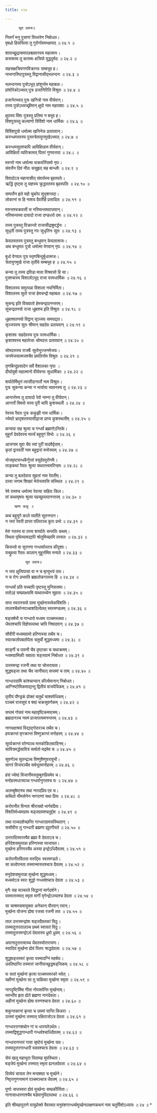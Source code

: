 ```yaml
---
title: ०२४

---
```

          सूत उवाच॥  
निसर्गं मनु पुत्राणां विस्तरेण निबोधत।  
पृषध्रो हिसयित्वा तु गुरोर्गावमभक्षयत् ॥ २४.१ ॥  
  
शापाच्छूद्रत्वमापन्नश्च्यवनस्य महात्मनः।  
करूषस्य तु कारूषः क्षत्रियो युद्धदुर्मदः ॥ २४.२ ॥  
  
सहस्रक्षत्रियगणविक्रान्तः सम्बभूव ह।  
नाभागारिष्टपुत्रस्तु विद्वानासीद्भलन्दनः ॥ २४.३ ॥  
  
भलन्दनस्य पुत्रोऽभूत् प्रांशुर्नाम महाबलः।  
प्रांशोरेकोऽभवत् पुत्रः प्रजानिरिति विश्रुतः ॥ २४.४ ॥  
  
प्रजानेरभवत् पुत्रः खनित्रो नाम वीर्यवान्।  
तस्य पुत्रोऽभवच्छ्रीमान् क्षुपो नाम महायशाः ॥ २४.५ ॥  
  
क्षुपस्य विंशः पुत्रस्तु प्रतिमा न बभूव ह।  
विंशपुत्रस्तु कल्याणो विविंशो नाम धार्मिकः ॥ २४.६ ॥  
  
विविंशपुत्रो धर्मात्मा खनिनेत्रः प्रतापवान्।  
करन्धमस्तस्य पुत्रस्त्रेतायुगमुखेऽभवत् ॥ २४.७ ॥  
  
करन्धमसुतश्चापि आविक्षिन्नाम वीर्यवान्।  
आविक्षितो व्यतिक्रामत् पितरं गुणवत्तया ॥ २४.८ ॥  
  
मरुत्तो नाम धर्मात्मा चक्रवर्त्तिसमो नृपः।  
संवर्त्तेन दिवं नीतः ससुहृत् सह बान्धवैः ॥ २४.९ ॥  
  
विवादोऽत्र महानासीत् संवर्त्तस्य बृहस्पतेः।  
ऋद्धिं दृष्ट्वा तु यज्ञस्य क्रुद्धस्तस्य बृहस्पतिः ॥ २४.१० ॥  
  
सम्पर्त्तेन हृते यज्ञे चुकोप सुभृशन्तदा।  
लोकानां स हि नाशय दैवतैर्हि प्रसादितः ॥ २४.११ ॥  
  
मरुत्तश्चक्रवर्त्ती स नरिष्यन्तमवाप्तवान्।  
नरिष्यन्तस्य दायादो राजा दण्डधरो दमः ॥ २४.१२ ॥  
  
तस्य पुत्रस्तु विक्रान्तो राजासीद्राष्ट्रवर्द्धनः ।  
सुधृती तस्य पुत्रस्तु नरः सुधृतिनः सुतः ॥ २४.१३ ॥  
  
केवलस्तस्य पुत्रस्तु बन्धुमान् केवलात्मजः।  
अथ बन्धुमतः पुत्रो धर्मात्मा वेगवान् नृपः ॥ २४.१४ ॥  
  
बुधो वेगवतः पुत्र स्तृणबिन्दुर्बुधात्मजः।  
त्रेतायुगमुखे राजा तृतीये सम्बभूव ह ॥ २४.१५ ॥  
  
कन्या तु तस्य द्रविडा माता विश्रवसो हि सा।  
पुत्रश्चास्य विशालोऽभूद् राजा परमधार्मिकः ॥ २४.१६ ॥  
  
विशालस्य समुत्पन्ना विशाला नयनिर्मिता।  
विशालस्य सुतो राजा हेमचन्द्रो महाबलः ॥ २४.१७ ॥  
  
सुचन्द्र इति विख्यातो हेमचन्द्रादनन्तरम्।  
सुचन्द्रतनयो राजा धूम्राश्च इति विश्रुतः ॥ २४.१८ ॥  
  
धूम्राश्वतनयो विद्वान् सृञ्जयः समपद्यत।  
सृञ्जयस्य सुतः श्रीमान् सहदेवः प्रतापवान् ॥ २४.१९ ॥  
  
कृशाश्वः सहदेवस्य पुत्रः परमधार्मिकः।  
कृशाश्वस्य महातेजाः सोमदत्तः प्रतापवान् ॥ २४.२० ॥  
  
सोमदत्तस्य राजर्षेः सुतोभूज्जनमेजयः।  
जनमेजयात्मजश्चैव प्रमतिर्नाम विश्रुतः ॥ २४.२१ ॥  
  
तृणबिन्दुप्रसादेन सर्वे वैशालका नृपाः ।  
दीर्घायुषो महात्मानो वीर्यवन्तः सुधार्मिकाः ॥ २४.२२ ॥  
  
शर्यातेर्मिथुनं त्वासीदानार्तो नाम विश्रुतः।  
पुत्रः सुकन्या कन्या न भार्याया च्यवनस्य तु ॥ २४.२३ ॥  
  
आनार्त्तस्य तु दायादो रेवो नाम्ना तु वीर्यवान्।  
आनर्त्तो विषयो यस्य पुरी चापि कुशस्थली ॥ २४.२४ ॥  
  
रेवस्य रैवतः पुत्रः ककुझी नाम धार्मिकः।  
ज्येष्ठो भ्रातृशतस्यासीद्राजा प्राप्य कुशस्थलीम् ॥ २४.२५ ॥  
  
कन्यया सह श्रुत्वा च गन्धर्वं ब्रह्मणोऽन्तिके।  
मुहूर्त्तं देवदेवस्य मार्त्यं बहुयुगं विभोः ॥ २४.२६ ॥  
  
आजगाम युवा चैव स्वां पुरीं यादवैर्वृताम्।  
कृतां द्वारवतीं नाम बहुद्वारां मनोरमाम् ॥ २४.२७ ॥  
  
भोजवृष्ट्यन्धकैर्गुप्तां वसुदेवपुरोगमैः।  
ताङ्कथां रैवतः श्रुत्वा यथातत्त्वमरिन्दमः ॥ २४.२८ ॥  
  
कन्या तु बलदेवाय सुव्रतां नाम रेवतीम्।  
दत्त्वा जगाम शिखरं मेरोस्तपसि संस्थितः ॥ २४.२९ ॥  
  
रेमे रामश्च धर्मात्मा रेवत्या सहितः किल।  
तां कथामृषयः श्रुत्वा पप्रच्छुस्तदनन्तरम् ॥ २४.३० ॥  
  
        ऋष्य ऊचुः ॥  
  
कथं बहुयुगे काले व्यतीते सूतनन्दन।  
न जरां रेवती प्राप्ता पलितञ्च कुतः प्रभो ॥ २४.३१ ॥  
  
मेरुं गतस्य वा तस्य शर्य्यातेः सन्ततिः कथम्।  
स्थिता पृथिव्यामद्यापि श्रोतुमिच्छामि तत्त्वतः ॥ २४.३२ ॥  
  
कियन्तो वा सुरगणा गन्धर्व्वास्तत्र कीदृशाः।  
यच्छ्रुत्वा रैवतः कालान् मुहूर्त्तमिव मन्यते ॥ २४.३३ ॥  
  
             सूत उवाच॥  
न जरा क्षुत्पिपासा वा न च मृत्युभयं ततः।  
न च रोगः प्रभवति ब्रह्मलोकगतस्य हि ॥ २४.३४ ॥  
  
गान्धर्व्वं प्रति यच्चापि पृष्टस्तु मुनिसत्तमाः।  
ततोऽहं सम्प्रवक्ष्यामि याथातथ्येन सुव्रताः ॥ २४.३५ ॥  
  
सप्त स्वरास्त्रयो ग्रामा मूर्च्छनास्त्वेकविंशतिः।  
तालाश्चैकोनपञ्चाशदित्येतत् स्वरमण्डलम् ॥ २४.३६ ॥  
  
षड्जर्षभौ च गान्धारो मध्यमः पञ्चमस्तथा।  
धैवतश्चापि विज्ञेयस्तथा चापि निषादवान् ॥ २४.३७ ॥  
  
सौवीरी मध्यमग्रामो हरिणास्या तथैव च।  
स्यात्कलोपबलोपेता चतुर्थी शुद्धमध्यमा ॥ २४.३८ ॥  
  
शार्ङ्गी च पावनी चैव दृष्टाका च यथाक्रमम्।  
न्ध्यमग्रामिकीः ख्याताः षड्जग्रामं निबोधत ॥ २४.३९ ॥  
  
उत्तरमन्द्रा रजनी तथा या चोत्तरायता।  
शुद्धषड्जा तथा चैव जानीयात् सप्तमां च ताम् ॥ २४.४० ॥  
  
गान्धारग्रामि कांश्चान्यान् कीर्त्यमानान् निबोधत।  
आग्निष्टोमिकमाद्यन्तु द्वितीयं वाजपेयिकम् ॥ २४.४१ ॥  
  
तृतीयं पौण्ड्रकं प्रोक्तं चतुर्थं चाश्वमेधिकम्।  
पञ्चमं राजसूयं व षष्ठं चक्रसुवर्णकम् ॥ २४.४२ ॥  
  
सप्तमं गोसवं नाम महावृष्टिकमष्टमम्।  
ब्रह्मदानञ्च नवमं प्राजापत्यमनन्तरम् ॥ २४.४३ ॥  
  
नागपक्षाश्रयं विद्याद्गोतरञ्च तथैव च।  
हयक्रान्तं मृगक्रान्तं विष्णुक्रान्तं मनोहरम् ॥ २४.४४ ॥  
  
सूर्य्यक्रान्तं वरेण्यञ्च मत्तकोकिलवादिनम्।  
सावित्रमर्द्धसावित्रं सर्व्वतो मद्रमेव च ॥ २४.४५ ॥  
  
सुवर्णञ्च सुतन्द्रञ्च विष्णुवैष्णुवरावुभौ।  
सागरं विजयञ्चैव सर्वभूतमनोहरम् ॥ २४.४६ ॥  
  
हंसं ज्येष्ठं विजानीमस्तुम्बुरुप्रियमेव च।  
मनोहरमधात्र्यञ्च गन्धर्वानुगतश्च यः ॥ २४.४७ ॥  
  
अलम्बुषेष्टश्च तथा नारदप्रिय एव च।  
कथितो भीमसेनेन नागराणां यथा प्रियः ॥ २४.४८ ॥  
  
करोपनीत विनता श्रीराख्यो भार्गवप्रियः।  
विंशतिर्मध्यमग्रामः षड्जग्रामश्चतुर्द्दश ॥ २४.४९ ॥  
  
तथा पञ्चदशेच्छन्ति गान्धारग्रामसंस्थितान् ।  
ससौवीरा तु गान्धारी ब्रह्मणा ह्युपगीयते ॥ २४.५० ॥  
  
उत्तरादिस्वरस्यैव ब्रह्मा वै देवताऽत्र च।  
हरिदेशसमुत्पन्ना हरिणास्या व्यजायत।  
मूर्च्छना हरिणास्यैव अस्या इन्द्रोऽधिदैवतम् ॥ २४.५१ ॥  
  
करोपनीतवितता मरुद्भिः स्वरमण्डले।  
सा कलोपनता तस्मान्मारुतश्चात्र दैवतम् ॥ २४.५२ ॥  
  
मनुदेशसमुत्पन्ना मूर्च्छना शुद्धमध्यम्।  
मध्यमोऽत्र स्वरः शुद्धो गन्धर्व्वश्चात्र देवता ॥ २४.५३ ॥  
  
मृगैः सह सञ्चरते सिद्धानां मार्गदर्शने।  
यस्मात्तस्मात् स्मृता मार्गी मृगेन्द्रोऽस्याश्च देवता ॥ २४.५४ ॥  
  
सा चाश्रमसमायुक्ता अनेकान् पौरवान् रवान्।  
मूर्च्छना योजना ह्येषा रजसा रजनी ततः ॥ २४.५५ ॥  
  
ताल उत्तरमन्द्रांशः षड्जदैवतकां विदुः।  
तस्मादुत्तरतालञ्च प्रथमं स्वायतं विदुः।  
तस्मादुत्तरमन्द्रोऽयं देवतास्य ध्रुवो ध्रुवम् ॥ २४.५६ ॥  
  
अपानादुत्तरत्वाच्च धैवतस्योत्तरायणः।  
स्यादियं मूर्च्छना ह्येवं पितरः श्राद्धदेवताः ॥ २४.५७ ॥  
  
शुद्धषड्जस्वरं कृत्वा यस्मादग्निं महर्षयः।  
उपतिष्ठन्ति तस्मात्तं जानीयाच्छुद्धषड्‌जिकम् ॥ २४.५८ ॥  
  
यः सतां मूर्च्छनां कृत्वा पञ्चमस्वरको भवेत् ।  
यक्षीणां मूर्च्छना सा तु याक्षिका मूर्च्छना स्मृता ॥ २४.५९ ॥  
  
नागदृष्टिर्विषा गीता नोपसर्पन्ति मूर्च्छनाम्।  
भवन्तीव हृता ह्येते ब्रह्मणा नागदेवताः।  
अहीनां मूर्च्छना ह्येषा वरुणश्चात्र देवता ॥ २४.६० ॥  
  
शकुन्तकानां कृत्वा च उपमां यान्ति किन्नराः ।  
उत्तमां मूर्च्छना तस्मात् पक्षिराजोऽत्र देवता ॥ २४.६१ ॥  
  
गान्धाररागशब्देन गां च धारयतेऽर्थतः।  
तस्माद्विशुद्धगान्धारी गन्धर्वश्चाधिदैवतम् ॥ २४.६२ ॥  
  
गान्धारानन्तरं गत्वा सृष्टेयं मूर्च्छना यतः।  
तस्मादुत्तरगान्धारी वसवश्चात्र देवताः ॥ २४.६३ ॥  
  
सेयं खलु महाभूता पितामह मुपस्थिता।  
षड्जेयं मूर्च्छना तस्मात् स्मृता ह्यनलदेवता ॥ २४.६४ ॥  
  
दिव्येयं चायता तेन मन्दषष्ठा च मूर्च्छने।  
निवृत्तगुणनामानं पञ्चमञ्चात्र धैवतम् ॥ २४.६५ ॥  
  
पूर्णाः सप्तस्वरा ह्येवं मूर्च्छनाः सम्प्रकीर्त्तिताः।  
नानासाधारणाश्चैव षडेवानुविदस्तथा ॥ २४.६६ ॥  
  
इति श्रीमहापुराणे वायुप्रोक्ते वैवस्वत मनुवंशगान्धर्व्वमूर्च्छनालक्षणकथनं नाम चतुर्विंशोऽध्यायः ॥ २४ ॥ *